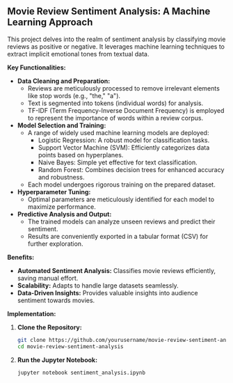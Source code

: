 ## Movie Review Sentiment Analysis: A Machine Learning Approach

This project delves into the realm of sentiment analysis by classifying movie reviews as positive or negative. It leverages machine learning techniques to extract implicit emotional tones from textual data.

**Key Functionalities:**

* **Data Cleaning and Preparation:**
    * Reviews are meticulously processed to remove irrelevant elements like stop words (e.g., "the," "a").
    * Text is segmented into tokens (individual words) for analysis.
    * TF-IDF (Term Frequency-Inverse Document Frequency) is employed to represent the importance of words within a review corpus.
* **Model Selection and Training:**
    * A range of widely used machine learning models are deployed:
        * Logistic Regression: A robust model for classification tasks.
        * Support Vector Machine (SVM): Efficiently categorizes data points based on hyperplanes.
        * Naive Bayes: Simple yet effective for text classification.
        * Random Forest: Combines decision trees for enhanced accuracy and robustness.
    * Each model undergoes rigorous training on the prepared dataset.
* **Hyperparameter Tuning:**
    * Optimal parameters are meticulously identified for each model to maximize performance.
* **Predictive Analysis and Output:**
    * The trained models can analyze unseen reviews and predict their sentiment.
    * Results are conveniently exported in a tabular format (CSV) for further exploration.

**Benefits:**

* **Automated Sentiment Analysis:** Classifies movie reviews efficiently, saving manual effort.
* **Scalability:** Adapts to handle large datasets seamlessly.
* **Data-Driven Insights:** Provides valuable insights into audience sentiment towards movies.

**Implementation:**

1. **Clone the Repository:**
   ```bash
   git clone https://github.com/yourusername/movie-review-sentiment-analysis.git
   cd movie-review-sentiment-analysis
   ```

2. **Run the Jupyter Notebook:**
   ```bash
   jupyter notebook sentiment_analysis.ipynb
   ```

